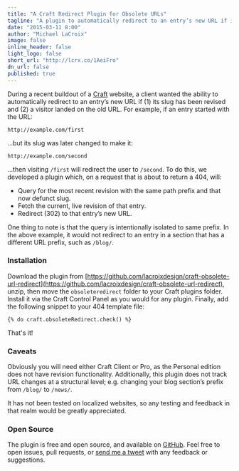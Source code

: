 ```yaml
---
title: "A Craft Redirect Plugin for Obsolete URLs"
tagline: "A plugin to automatically redirect to an entry’s new URL if its slug has been revised."
date: "2015-03-11 8:00"
author: "Michael LaCroix"
image: false
inline_header: false
light_logo: false
short_url: "http://lcrx.co/1AeiFro"
dn_url: false
published: true
---
```


During a recent buildout of a [Craft](http://buildwithcraft.com/) website, a client wanted the ability to automatically redirect to an entry’s new URL if (1) its slug has been revised and (2) a visitor landed on the old URL. For example, if an entry started with the URL:

```
http://example.com/first
```

...but its slug was later changed to make it:

```
http://example.com/second
```

...then visiting `/first` will redirect the user to `/second`. To do this, we developed a plugin which, on a request that is about to return a 404, will:

- Query for the most recent revision with the same path prefix and that now defunct slug.
- Fetch the current, live revision of that entry.
- Redirect (302) to that entry’s new URL.

One thing to note is that the query is intentionally isolated to same prefix. In the above example, it would not redirect to an entry in a section that has a different URL prefix, such as `/blog/`.

### Installation

Download the plugin from [https://github.com/lacroixdesign/craft-obsolete-url-redirect](https://github.com/lacroixdesign/craft-obsolete-url-redirect), unzip, then move the `obsoleteredirect` folder to your Craft plugins folder. Install it via the Craft Control Panel as you would for any plugin. Finally, add the following snippet to your 404 template file:

```language-twig
{% do craft.obsoleteRedirect.check() %}
```

That's it!

### Caveats

Obviously you will need either Craft Client or Pro, as the Personal edition does not have revision functionality. Additionally, this plugin does not track URL changes at a structural level; e.g. changing your blog section’s prefix from `/blog/` to `/news/`.

It has not been tested on localized websites, so any testing and feedback in that realm would be greatly appreciated.

### Open Source

The plugin is free and open source, and available on [GitHub](https://github.com/lacroixdesign/craft-obsolete-url-redirect). Feel free to open issues, pull requests, or <a href="https://twitter.com/intent/tweet?text=@iamlacroix" target="_blank">send me a tweet</a> with any feedback or suggestions.
